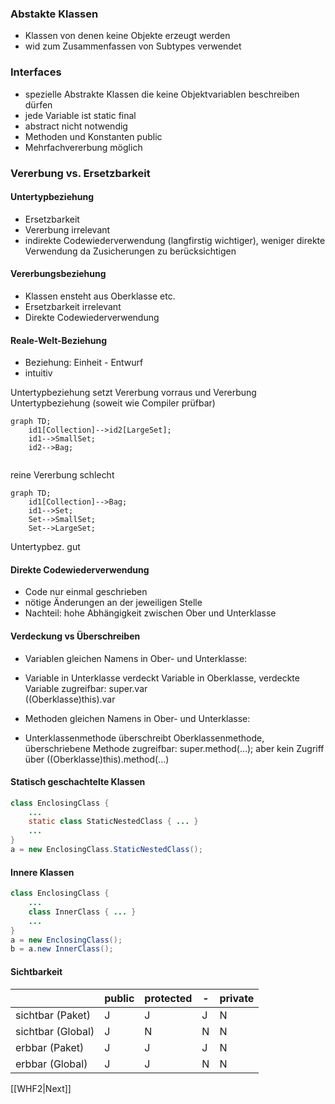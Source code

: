 ### Abstakte Klassen
- Klassen von denen keine Objekte erzeugt werden
- wid zum Zusammenfassen von Subtypes verwendet

### Interfaces
- spezielle Abstrakte Klassen die keine Objektvariablen beschreiben dürfen
- jede Variable ist static final
- abstract nicht notwendig
- Methoden und Konstanten public
- Mehrfachvererbung möglich

### Vererbung vs. Ersetzbarkeit
#### Untertypbeziehung
- Ersetzbarkeit
- Vererbung irrelevant
- indirekte Codewiederverwendung (langfirstig wichtiger), weniger direkte Verwendung da Zusicherungen zu berücksichtigen

#### Vererbungsbeziehung
- Klassen ensteht aus Oberklasse etc.
- Ersetzbarkeit irrelevant
- Direkte Codewiederverwendung

#### Reale-Welt-Beziehung
- Beziehung: Einheit - Entwurf
- intuitiv

Untertypbeziehung setzt Vererbung vorraus und Vererbung Untertypbeziehung (soweit wie Compiler prüfbar)

```mermaid
graph TD;
	id1[Collection]-->id2[LargeSet];
	id1-->SmallSet;
	id2-->Bag;


```
reine Vererbung schlecht
```mermaid
graph TD;
	id1[Collection]-->Bag;
	id1-->Set;
	Set-->SmallSet;
	Set-->LargeSet;
```
Untertypbez. gut

#### Direkte Codewiederverwendung
- Code nur einmal geschrieben
- nötige Änderungen an der jeweiligen Stelle
- Nachteil: hohe Abhängigkeit zwischen Ober und Unterklasse

#### Verdeckung vs Überschreiben
- Variablen gleichen Namens in Ober- und Unterklasse:  
- Variable in Unterklasse verdeckt Variable in Oberklasse, verdeckte Variable zugreifbar: super.var  
  ((Oberklasse)this).var 

- Methoden gleichen Namens in Ober- und Unterklasse:  
- Unterklassenmethode überschreibt Oberklassenmethode, überschriebene Methode zugreifbar: super.method(...); aber kein Zugriff über ((Oberklasse)this).method(...)

#### Statisch geschachtelte Klassen
```Java
class EnclosingClass {  
	...  
	static class StaticNestedClass { ... }  
	...  
}
a = new EnclosingClass.StaticNestedClass();
```
#### Innere Klassen
```Java
class EnclosingClass {  
	...  
	class InnerClass { ... }  
	...  
}
a = new EnclosingClass();
b = a.new InnerClass();
```

#### Sichtbarkeit
|                   | public | protected | - | private |
|-------------------|--------|-----------|---|---------|
| sichtbar (Paket)  | J      | J         | J | N       |
| sichtbar (Global) | J      | N         | N | N       |
| erbbar (Paket)    | J      | J         | J | N       |
| erbbar (Global)   | J      | J         | N | N       |


[[WHF2|Next]]
